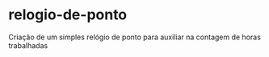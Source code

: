 # relogio-de-ponto
Criação de um simples relógio de ponto para auxiliar na contagem de horas trabalhadas
